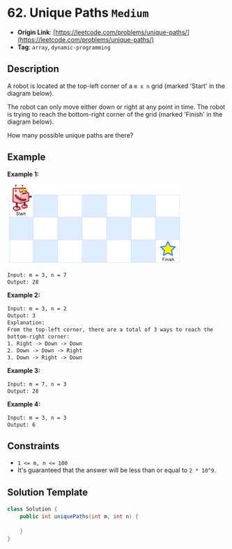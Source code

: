 # 62. Unique Paths `Medium`

- **Origin Link**: [https://leetcode.com/problems/unique-paths/](https://leetcode.com/problems/unique-paths/)
- **Tag**: `array`, `dynamic-programming`


## Description

A robot is located at the top-left corner of a `m x n` grid (marked 'Start' in the diagram below).

The robot can only move either down or right at any point in time. The robot is trying to reach the bottom-right corner of the grid (marked 'Finish' in the diagram below).

How many possible unique paths are there?


## Example

**Example 1:**

![](./robot_maze.png)

```
Input: m = 3, n = 7
Output: 28
```

**Example 2:**

```
Input: m = 3, n = 2
Output: 3
Explanation:
From the top-left corner, there are a total of 3 ways to reach the bottom-right corner:
1. Right -> Down -> Down
2. Down -> Down -> Right
3. Down -> Right -> Down
```

**Example 3:**

```
Input: m = 7, n = 3
Output: 28
```

**Example 4:**

```
Input: m = 3, n = 3
Output: 6
```


## Constraints

- `1 <= m, n <= 100`
- It's guaranteed that the answer will be less than or equal to `2 * 10^9`.


## Solution Template

```java
class Solution {
    public int uniquePaths(int m, int n) {
        
    }
}
```
